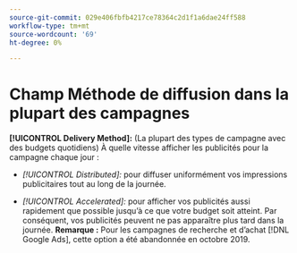 ```yaml
---
source-git-commit: 029e406fbfb4217ce78364c2d1f1a6dae24ff588
workflow-type: tm+mt
source-wordcount: '69'
ht-degree: 0%

---
```

# Champ Méthode de diffusion dans la plupart des campagnes

**[!UICONTROL Delivery Method]:** (La plupart des types de campagne avec des budgets quotidiens) À quelle vitesse afficher les publicités pour la campagne
chaque jour :

* *[!UICONTROL Distributed]:* pour diffuser uniformément vos impressions publicitaires tout au long de la journée.

* *[!UICONTROL Accelerated]:* pour afficher vos publicités aussi rapidement que possible jusqu’à ce que votre budget soit atteint. Par conséquent, vos publicités peuvent ne pas apparaître plus tard dans la journée. **Remarque :** Pour les campagnes de recherche et d’achat [!DNL Google Ads], cette option a été abandonnée en octobre 2019.
